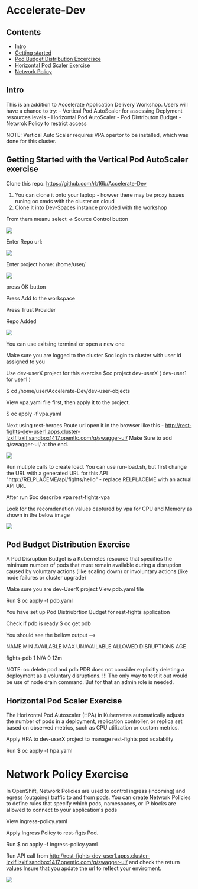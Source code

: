 # Accelerate-Dev

## Contents

- [Intro](#intro)
- [Getting started](#getting-started)
- [Pod Budget Distribution Excercisce](#components-and-architecture)
- [Horizontal Pod Scaler Exercise](#features-and-known-limitations)
- [Network Policy](#related-links)

## Intro

This is an addition to Accelerate Application Delivery Workshop.
Users will have a chance to try: 
    - Vertical Pod AutoScaler for assessing Deplyment resources levels
    - Horizontal Pod AutoScaler 
    - Pod Distributon Budget
    - Netwrok Policy to restrict access

NOTE: Vertical Auto Scaler requires VPA opertor to be installed, which was done for this cluster.


## Getting Started with the Vertical Pod AutoScaler exercise

Clone this repo: https://github.com/rb16b/Accelerate-Dev

1. You can clone it onto your laptop - howver there may be proxy issues runing oc cmds with the cluster on cloud
2. Clone it into Dev-Spaces instance provided with the workshop

From them meanu select -> Source Control button

![](images/clone-repor.png)

Enter Repo url:

![](images/repo-url-enter.png)

Enter project home: /home/user/

![](images/project-home-for-extra.png)

press OK button

Press Add to the workspace

Press Trust Provider

Repo Added

![](images/rep-ready.png)

You can use exitsing terminal or open a new one 

Make sure you are logged to the cluster 
$oc login to cluster with user id assigned to you

Use dev-userX project for this exercise
$oc project dev-userX ( dev-user1 for user1 )

$ cd /home/user/Accelerate-Dev/dev-user-objects

View vpa.yaml file first, then apply it to the project.

$ oc apply -f vpa.yaml 

Next using rest-heroes Route url open it in the browser like this - http://rest-fights-dev-user1.apps.cluster-lzxlf.lzxlf.sandbox1417.opentlc.com/q/swagger-ui/
Make Sure to add q/swagger-ui/ at the end.

![](images/rest-fightsAPI.png)

Run mutiple calls to create load. 
You can use run-load.sh, but first change the URL with a generated URL for this API
"http://RELPLACEME/api/fights/hello" - replace RELPLACEME with an actual API URL

After run $oc describe vpa rest-fights-vpa

Look for the recomdenation values captured by vpa for CPU and Memory as shown in the below image


![](images/vpa-image.png)



## Pod Budget Distribution Exercise

A Pod Disruption Budget is a Kubernetes resource that specifies the minimum number of pods that must remain available during a disruption caused by voluntary actions (like scaling down) or involuntary actions (like node failures or cluster upgrade)

Make sure you are dev-UserX project
View pdb.yaml file

Run $ oc apply -f pdb.yaml

You have set up Pod Distriubrtion Budget for rest-fights application 

Check if pdb is ready
$ oc get pdb

You should see the bellow output -->

NAME         MIN AVAILABLE   MAX UNAVAILABLE   ALLOWED DISRUPTIONS   AGE

fights-pdb   1               N/A               0                     12m

NOTE: oc delete pod and pdb 
PDB does not consider explicitly deleting a deployment as a voluntary disruptions. !!!
The only way to test it out would be use of node drain command. But for that an admin role is needed.



## Horizontal Pod Scaler Exercise

The Horizontal Pod Autoscaler (HPA) in Kubernetes automatically adjusts the number of pods in a deployment, replication controller, or replica set based on observed metrics, such as CPU utilization or custom metrics.

Apply HPA to dev-userX project to manage rest-fights pod scalabilty

Run $ oc apply -f hpa.yaml 


# Network Policy Exercise


In OpenShift, Network Policies are used to control ingress (incoming) and egress (outgoing) traffic to and from pods. You can create Network Policies to define rules that specify which pods, namespaces, or IP blocks are allowed to connect to your application's pods

View ingress-policy.yaml

Apply Ingress Policy to rest-figts Pod.
 
Run $ oc apply -f ingress-policy.yaml

Run API call from http://rest-fights-dev-user1.apps.cluster-lzxlf.lzxlf.sandbox1417.opentlc.com/q/swagger-ui/ and check the return values
Insure that you apdate the url to reflect your enviroment.
 
![](images/rest-fightsAPI.png)
